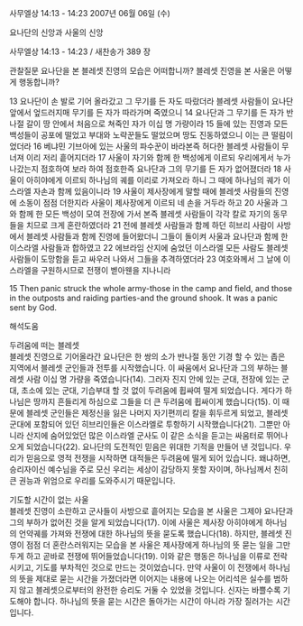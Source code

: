 사무엘상 14:13 - 14:23 
2007년 06월 06일 (수)

요나단의 신앙과 사울의 신앙



사무엘상 14:13 - 14:23 / 새찬송가 389 장


관찰질문
요나단을 본 블레셋 진영의 모습은 어떠합니까?
블레셋 진영을 본 사울은 어떻게 행동합니까? 

13 요나단이 손 발로 기어 올라갔고 그 무기를 든 자도 따랐더라 블레셋 사람들이 요나단 앞에서 엎드러지매 무기를 든 자가 따라가며 죽였으니 14 요나단과 그 무기를 든 자가 반나절 갈이 땅 안에서 처음으로 쳐죽인 자가 이십 명 가량이라 15 들에 있는 진영과 모든 백성들이 공포에 떨었고 부대와 노략꾼들도 떨었으며 땅도 진동하였으니 이는 큰 떨림이었더라 16 베냐민 기브아에 있는 사울의 파수꾼이 바라본즉 허다한 블레셋 사람들이 무너져 이리 저리 흩어지더라 17 사울이 자기와 함께 한 백성에게 이르되 우리에게서 누가 나갔는지 점호하여 보라 하여 점호한즉 요나단과 그의 무기를 든 자가 없어졌더라 18 사울이 아히야에게 이르되 하나님의 궤를 이리로 가져오라 하니 그 때에 하나님의 궤가 이스라엘 자손과 함께 있음이니라 19 사울이 제사장에게 말할 때에 블레셋 사람들의 진영에 소동이 점점 더한지라 사울이 제사장에게 이르되 네 손을 거두라 하고 20 사울과 그와 함께 한 모든 백성이 모여 전장에 가서 본즉 블레셋 사람들이 각각 칼로 자기의 동무들을 치므로 크게 혼란하였더라 21 전에 블레셋 사람들과 함께 하던 히브리 사람이 사방에서 블레셋 사람들과 함께 진영에 들어왔더니 그들이 돌이켜 사울과 요나단과 함께 한 이스라엘 사람들과 합하였고 22 에브라임 산지에 숨었던 이스라엘 모든 사람도 블레셋 사람들이 도망함을 듣고 싸우러 나와서 그들을 추격하였더라 23 여호와께서 그 날에 이스라엘을 구원하시므로 전쟁이 벧아웬을 지나니라 

15 Then panic struck the whole army-those in the camp and field, and those in the outposts and raiding parties-and the ground shook. It was a panic sent by God.

해석도움





두려움에 떠는 블레셋  
블레셋 진영으로 기어올라간 요나단은 한 쌍의 소가 반나절 동안 기경 할 수 있는 좁은 지역에서 블레셋 군인들과 전투를 시작했습니다. 이 싸움에서 요나단과 그의 부하는 블레셋 사람 이십 명 가량을 죽였습니다(14). 그러자 진지 안에 있는 군대, 전장에 있는 군대, 초소에 있는 군대, 기습부대 할 것 없이 두려움에 휩싸여 떨게 되었습니다. 게다가 하나님은 땅까지 흔들리게 하심으로 그들을 더 큰 두려움에 휩싸이게 했습니다(15). 이 때문에 블레셋 군인들은 제정신을 잃은 나머지 자기편끼리 칼을 휘두르게 되었고, 블레셋 군대에 포함되어 있던 히브리인들은 이스라엘로 투항하기 시작했습니다(21). 그뿐만 아니라 산지에 숨어있었던 많은 이스라엘 군사도 이 같은 소식을 듣고는 싸움터로 뛰어나오게 되었습니다(22). 요나단의 도전적인 믿음은 위대한 기적을 만들어 낸 것입니다. 우리가 믿음으로 영적 전쟁을 시작하면 대적들은 두려움에 떨게 되어 있습니다. 왜냐하면, 승리자이신 예수님을 주로 모신 우리는 세상이 감당하지 못할 자이며, 하나님께서 친히 큰 권능과 위엄으로 우리를 도와주시기 때문입니다.  

기도할 시간이 없는 사울  
블레셋 진영이 소란하고 군사들이 사방으로 흩어지는 모습을 본 사울은 그제야 요나단과 그의 부하가 없어진 것을 알게 되었습니다(17). 이에 사울은 제사장 아히야에게 하나님의 언약궤를 가져와 전쟁에 대한 하나님의 뜻을 묻도록 했습니다(18). 하지만, 블레셋 진영이 점점 더 혼란스러워지는 모습을 본 사울은 제사장에게 하나님의 뜻 묻는 일을 그만두게 하고 곧바로 전쟁에 뛰어들었습니다(19). 이와 같은 행동은 하나님을 이류로 전락시키고, 기도를 부차적인 것으로 만드는 것이었습니다. 만약 사울이 이 전쟁에서 하나님의 뜻을 제대로 묻는 시간을 가졌더라면 이어지는 내용에 나오는 어리석은 실수를 범하지 않고 블레셋으로부터의 완전한 승리도 거둘 수 있었을 것입니다. 신자는 바쁠수록 기도해야 합니다. 하나님의 뜻을 묻는 시간은 돌아가는 시간이 아니라 가장 질러가는 시간입니다.